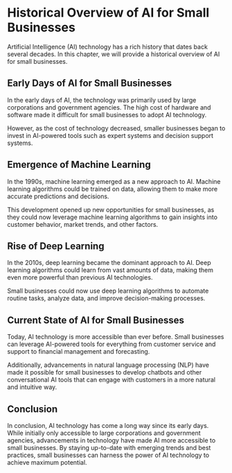 Historical Overview of AI for Small Businesses
================================================================================================

Artificial Intelligence (AI) technology has a rich history that dates back several decades. In this chapter, we will provide a historical overview of AI for small businesses.

Early Days of AI for Small Businesses
-------------------------------------

In the early days of AI, the technology was primarily used by large corporations and government agencies. The high cost of hardware and software made it difficult for small businesses to adopt AI technology.

However, as the cost of technology decreased, smaller businesses began to invest in AI-powered tools such as expert systems and decision support systems.

Emergence of Machine Learning
-----------------------------

In the 1990s, machine learning emerged as a new approach to AI. Machine learning algorithms could be trained on data, allowing them to make more accurate predictions and decisions.

This development opened up new opportunities for small businesses, as they could now leverage machine learning algorithms to gain insights into customer behavior, market trends, and other factors.

Rise of Deep Learning
---------------------

In the 2010s, deep learning became the dominant approach to AI. Deep learning algorithms could learn from vast amounts of data, making them even more powerful than previous AI technologies.

Small businesses could now use deep learning algorithms to automate routine tasks, analyze data, and improve decision-making processes.

Current State of AI for Small Businesses
----------------------------------------

Today, AI technology is more accessible than ever before. Small businesses can leverage AI-powered tools for everything from customer service and support to financial management and forecasting.

Additionally, advancements in natural language processing (NLP) have made it possible for small businesses to develop chatbots and other conversational AI tools that can engage with customers in a more natural and intuitive way.

Conclusion
----------

In conclusion, AI technology has come a long way since its early days. While initially only accessible to large corporations and government agencies, advancements in technology have made AI more accessible to small businesses. By staying up-to-date with emerging trends and best practices, small businesses can harness the power of AI technology to achieve maximum potential.
